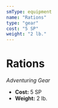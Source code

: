 ```yaml
---
smType: equipment
name: "Rations"
type: "gear"
cost: "5 SP"
weight: "2 lb."
---
```


# Rations
*Adventuring Gear*

- **Cost:** 5 SP
- **Weight:** 2 lb.
